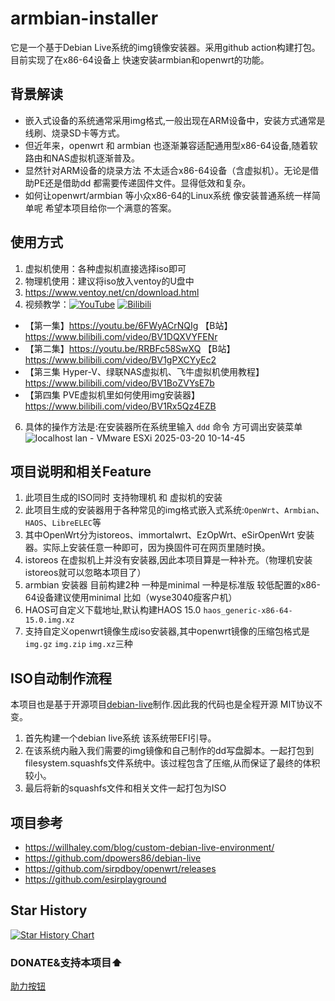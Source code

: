 # armbian-installer
它是一个基于Debian Live系统的img镜像安装器。采用github action构建打包。目前实现了在x86-64设备上 快速安装armbian和openwrt的功能。 

## 背景解读
- 嵌入式设备的系统通常采用img格式,一般出现在ARM设备中，安装方式通常是线刷、烧录SD卡等方式。
- 但近年来，openwrt 和 armbian 也逐渐兼容适配通用型x86-64设备,随着软路由和NAS虚拟机逐渐普及。
- 显然针对ARM设备的烧录方法 不太适合x86-64设备（含虚拟机）。无论是借助PE还是借助dd 都需要传递固件文件。显得低效和复杂。
- 如何让openwrt/armbian 等小众x86-64的Linux系统 像安装普通系统一样简单呢 希望本项目给你一个满意的答案。

## 使用方式
1. 虚拟机使用：各种虚拟机直接选择iso即可
2. 物理机使用：建议将iso放入ventoy的U盘中
3. https://www.ventoy.net/cn/download.html
4. 视频教学：[![YouTube](https://img.shields.io/badge/YouTube-123456?logo=youtube&labelColor=ff0000)](https://youtu.be/6FWyACrNQIg)
[![Bilibili](https://img.shields.io/badge/Bilibili-123456?logo=bilibili&logoColor=fff&labelColor=fb7299)](https://www.bilibili.com/video/BV1DQXVYFENr)
- 【第一集】https://youtu.be/6FWyACrNQIg   【B站】https://www.bilibili.com/video/BV1DQXVYFENr
- 【第二集】https://youtu.be/RRBFc58SwXQ  【B站】https://www.bilibili.com/video/BV1gPXCYyEc2
- 【第三集 Hyper-V、绿联NAS虚拟机、飞牛虚拟机使用教程】 https://www.bilibili.com/video/BV1BoZVYsE7b
- 【第四集 PVE虚拟机里如何使用img安装器】https://www.bilibili.com/video/BV1Rx5Qz4EZB

6. 具体的操作方法是:在安装器所在系统里输入 `ddd` 命令 方可调出安装菜单
   ![localhost lan - VMware ESXi 2025-03-20 10-14-45](https://github.com/user-attachments/assets/ddae80a0-9ff5-4d63-83b5-1f49da18b008)


## 项目说明和相关Feature
1. 此项目生成的ISO同时 支持物理机 和 虚拟机的安装
2. 此项目生成的安装器用于各种常见的img格式嵌入式系统:`OpenWrt`、`Armbian`、`HAOS`、`LibreELEC`等
3. 其中OpenWrt分为istoreos、immortalwrt、EzOpWrt、eSirOpenWrt 安装器。实际上安装任意一种即可，因为换固件可在网页里随时换。
4. istoreos 在虚拟机上并没有安装器,因此本项目算是一种补充。（物理机安装istoreos就可以忽略本项目了）
5. armbian 安装器 目前构建2种 一种是minimal 一种是标准版 较低配置的x86-64设备建议使用minimal 比如（wyse3040瘦客户机）
6. HAOS可自定义下载地址,默认构建HAOS 15.0 `haos_generic-x86-64-15.0.img.xz`
7. 支持自定义openwrt镜像生成iso安装器,其中openwrt镜像的压缩包格式是`img.gz` `img.zip` `img.xz`三种



## ISO自动制作流程
本项目也是基于开源项目[debian-live](https://github.com/dpowers86/debian-live)制作.因此我的代码也是全程开源 MIT协议不变。
1. 首先构建一个debian live系统 该系统带EFI引导。
2. 在该系统内融入我们需要的img镜像和自己制作的dd写盘脚本。一起打包到filesystem.squashfs文件系统中。该过程包含了压缩,从而保证了最终的体积较小。
3. 最后将新的squashfs文件和相关文件一起打包为ISO

## 项目参考
- https://willhaley.com/blog/custom-debian-live-environment/
- https://github.com/dpowers86/debian-live
- https://github.com/sirpdboy/openwrt/releases
- https://github.com/esirplayground

## Star History

[![Star History Chart](https://api.star-history.com/svg?repos=wukongdaily/armbian-installer&type=Date)](https://star-history.com/#wukongdaily/armbian-installer&Date)

### DONATE&支持本项目⬆️
[助力按钮](https://wkdaily.cpolar.top/01)
